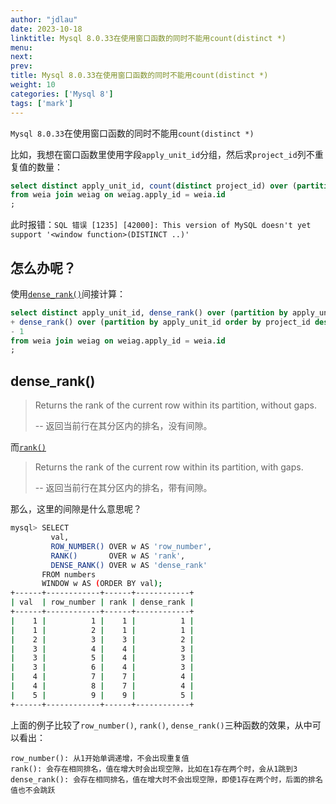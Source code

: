 ```yaml
---
author: "jdlau"
date: 2023-10-18
linktitle: Mysql 8.0.33在使用窗口函数的同时不能用count(distinct *)
menu:
next:
prev:
title: Mysql 8.0.33在使用窗口函数的同时不能用count(distinct *)
weight: 10
categories: ['Mysql 8']
tags: ['mark']
---
```


`Mysql 8.0.33`在使用窗口函数的同时不能用`count(distinct *)`

比如，我想在窗口函数里使用字段`apply_unit_id`分组，然后求`project_id`列不重复值的数量：

```sql
select distinct apply_unit_id, count(distinct project_id) over (partition by apply_unit_id)
from weia join weiag on weiag.apply_id = weia.id 
;
```

此时报错：`SQL 错误 [1235] [42000]: This version of MySQL doesn't yet support '<window function>(DISTINCT ..)'`

## 怎么办呢？

使用[`dense_rank()`](https://dev.mysql.com/doc/refman/8.0/en/window-function-descriptions.html#function_dense-rank)间接计算：

```sql
select distinct apply_unit_id, dense_rank() over (partition by apply_unit_id order by project_id) 
+ dense_rank() over (partition by apply_unit_id order by project_id desc) 
- 1
from weia join weiag on weiag.apply_id = weia.id 
;
```

## dense_rank()

> Returns the rank of the current row within its partition, without gaps.
>
> -- 返回当前行在其分区内的排名，没有间隙。

而[`rank()`](https://dev.mysql.com/doc/refman/8.0/en/window-function-descriptions.html#function_rank)

> Returns the rank of the current row within its partition, with gaps.
>
> -- 返回当前行在其分区内的排名，带有间隙。

那么，这里的间隙是什么意思呢？

```sh
mysql> SELECT
         val,
         ROW_NUMBER() OVER w AS 'row_number',
         RANK()       OVER w AS 'rank',
         DENSE_RANK() OVER w AS 'dense_rank'
       FROM numbers
       WINDOW w AS (ORDER BY val);
+------+------------+------+------------+
| val  | row_number | rank | dense_rank |
+------+------------+------+------------+
|    1 |          1 |    1 |          1 |
|    1 |          2 |    1 |          1 |
|    2 |          3 |    3 |          2 |
|    3 |          4 |    4 |          3 |
|    3 |          5 |    4 |          3 |
|    3 |          6 |    4 |          3 |
|    4 |          7 |    7 |          4 |
|    4 |          8 |    7 |          4 |
|    5 |          9 |    9 |          5 |
+------+------------+------+------------+
```

上面的例子比较了`row_number()`, `rank()`, `dense_rank()`三种函数的效果，从中可以看出：

```
row_number(): 从1开始单调递增，不会出现重复值
rank(): 会存在相同排名，值在增大时会出现空隙，比如在1存在两个时，会从1跳到3
dense_rank(): 会存在相同排名，值在增大时不会出现空隙，即使1存在两个时，后面的排名值也不会跳跃
```
